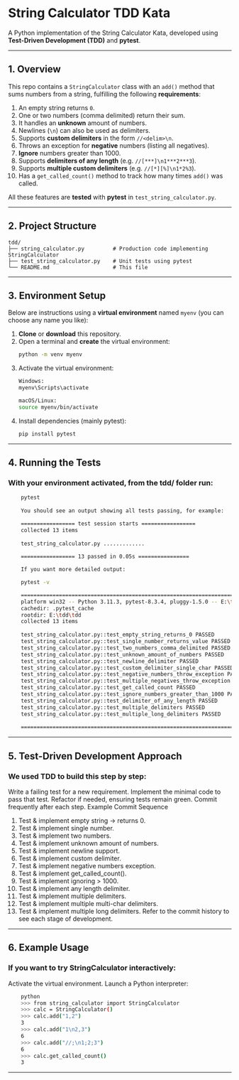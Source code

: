 # String Calculator TDD Kata

A Python implementation of the String Calculator Kata, developed using **Test-Driven Development (TDD)** and **pytest**.

---

## 1. Overview

This repo contains a `StringCalculator` class with an `add()` method that sums numbers from a string, fulfilling the following **requirements**:

1. An empty string returns `0`.
2. One or two numbers (comma delimited) return their sum.
3. It handles an **unknown** amount of numbers.
4. Newlines (`\n`) can also be used as delimiters.
5. Supports **custom delimiters** in the form `//<delim>\n`.
6. Throws an exception for **negative** numbers (listing all negatives).
7. **Ignore** numbers greater than 1000.
8. Supports **delimiters of any length** (e.g. `//[***]\n1***2***3`).
9. Supports **multiple custom delimiters** (e.g. `//[*][%]\n1*2%3`).
10. Has a `get_called_count()` method to track how many times `add()` was called.

All these features are **tested** with **pytest** in `test_string_calculator.py`.

---

## 2. Project Structure

    tdd/
    ├── string_calculator.py         # Production code implementing StringCalculator
    ├── test_string_calculator.py    # Unit tests using pytest
    └── README.md                    # This file

---

## 3. Environment Setup

Below are instructions using a **virtual environment** named `myenv` (you can choose any name you like):

1. **Clone** or **download** this repository.
2. Open a terminal and **create** the virtual environment:
   ```bash
   python -m venv myenv
3. Activate the virtual environment:
    ```bash
    Windows:
    myenv\Scripts\activate
    
    macOS/Linux:
    source myenv/bin/activate
4. Install dependencies (mainly pytest):
    ```bash
   pip install pytest
    
---

## 4. Running the Tests

### With your environment activated, from the tdd/ folder run:
```bash
    pytest
    
    You should see an output showing all tests passing, for example:

    ================= test session starts =================
    collected 13 items
    
    test_string_calculator.py .............
    
    ================= 13 passed in 0.05s ================

    If you want more detailed output:

    pytest -v

    =================================================================== test session starts ===================================================================
    platform win32 -- Python 3.11.3, pytest-8.3.4, pluggy-1.5.0 -- E:\tdd\myenv\Scripts\python.exe
    cachedir: .pytest_cache
    rootdir: E:\tdd\tdd
    collected 13 items
    
    test_string_calculator.py::test_empty_string_returns_0 PASSED                                                                                        [  7%]
    test_string_calculator.py::test_single_number_returns_value PASSED                                                                                   [ 15%]
    test_string_calculator.py::test_two_numbers_comma_delimited PASSED                                                                                   [ 23%]
    test_string_calculator.py::test_unknown_amount_of_numbers PASSED                                                                                     [ 30%]
    test_string_calculator.py::test_newline_delimiter PASSED                                                                                             [ 38%]
    test_string_calculator.py::test_custom_delimiter_single_char PASSED                                                                                  [ 46%]
    test_string_calculator.py::test_negative_numbers_throw_exception PASSED                                                                              [ 53%]
    test_string_calculator.py::test_multiple_negatives_throw_exception PASSED                                                                            [ 61%]
    test_string_calculator.py::test_get_called_count PASSED                                                                                              [ 69%]
    test_string_calculator.py::test_ignore_numbers_greater_than_1000 PASSED                                                                              [ 76%]
    test_string_calculator.py::test_delimiter_of_any_length PASSED                                                                                       [ 84%]
    test_string_calculator.py::test_multiple_delimiters PASSED                                                                                           [ 92%]
    test_string_calculator.py::test_multiple_long_delimiters PASSED                                                                                      [100%]
    
    =================================================================== 13 passed in 0.06s ====================================================================
```
---


## 5. Test-Driven Development Approach

### We used TDD to build this step by step:

Write a failing test for a new requirement.
Implement the minimal code to pass that test.
Refactor if needed, ensuring tests remain green.
Commit frequently after each step.
Example Commit Sequence
1. Test & implement empty string → returns 0.
2. Test & implement single number.
3. Test & implement two numbers.
4. Test & implement unknown amount of numbers.
5. Test & implement newline support.
6. Test & implement custom delimiter.
7. Test & implement negative numbers exception.
8. Test & implement get_called_count().
9. Test & implement ignoring > 1000.
10. Test & implement any length delimiter.
11. Test & implement multiple delimiters.
12. Test & implement multiple multi-char delimiters.
13. Test & implement multiple long delimiters. 
Refer to the commit history to see each stage of development.

---

## 6. Example Usage

### If you want to try StringCalculator interactively:

Activate the virtual environment.
Launch a Python interpreter:
```bash
    python
    >>> from string_calculator import StringCalculator
    >>> calc = StringCalculator()
    >>> calc.add("1,2")
    3
    >>> calc.add("1\n2,3")
    6
    >>> calc.add("//;\n1;2;3")
    6
    >>> calc.get_called_count()
    3
```

---

